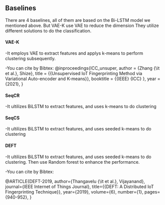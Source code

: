 ## Baselines 

There are 4 baselines, all of them are based on the Bi-LSTM model we mentioned above. 
But VAE-K use VAE to reduce the dimension
They utilize different solutions to do the classification. 


#### VAE-K
-It employs VAE to extract features and applys k-means to perform clustering subsequently.

-You can cite by Bibtex: 
@inproceedings{ICC_unsuper,
  author       = {Zhang {\it et al.}, Shize},
  title        = {{Unsupervised IoT Fingerprinting Method via Variational Auto-encoder
                  and K-means}},
  booktitle    = {{IEEE} {ICC} },
  year         = {2021},
}


#### SeqCR
-It ultilizes BiLSTM to extract features, and uses k-means to do clustering 

#### SeqCS

-It ultilizes BiLSTM to extract features, and uses seeded k-means to do clustering 

#### DEFT

-It ultilizes BiLSTM to extract features, and uses seeded k-means to do clustering. Then use Random forest to enhance the performance. 


-You can cite by Bibtex: 

@ARTICLE{DEFT-2019, 
author={Thangavelu {\it et al.}, Vijayanand}, 
journal={IEEE Internet of Things Journal}, 
title={{DEFT: A Distributed IoT Fingerprinting Technique}}, 
year={2019}, 
volume={6}, 
number={1}, 
pages={940-952},
}
